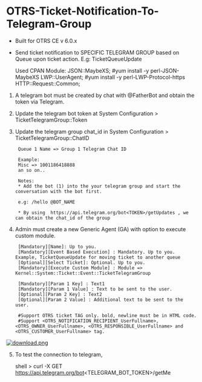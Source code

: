 # OTRS-Ticket-Notification-To-Telegram-Group
- Built for OTRS CE v 6.0.x  
- Send ticket notification to SPECIFIC TELEGRAM GROUP based on Queue upon ticket action. E.g: TicketQueueUpdate  

	Used CPAN Module:
	JSON::MaybeXS; #yum install -y perl-JSON-MaybeXS
	LWP::UserAgent;  #yum install -y perl-LWP-Protocol-https
	HTTP::Request::Common;	
  
  
1. A telegram bot must be created by chat with @FatherBot and obtain the token via Telegram.  
  
2. Update the telegram bot token at System Configuration > TicketTelegramGroup::Token  

3. Update the telegram group chat_id in System Configuration > TicketTelegramGroup::ChatID  

		Queue 1 Name => Group 1 Telegram Chat ID  
		
		Example:
		Misc => 1001186418888  
		an so on..
    
		Notes:
		* Add the bot (1) into the your telegram group and start the conversation with the bot first. 
		
		e.g: /hello @BOT_NAME    
		
		* By using  https://api.telegram.org/bot<TOKEN>/getUpdates , we can obtain the chat_id of the group    


4. Admin must create a new Generic Agent (GA) with option to execute custom module.  

		[Mandatory][Name]: Up to you.
		[Mandatory][Event Based Execution] : Mandatory. Up to you. Example, TicketQueueUpdate for moving ticket to another queue
		[Optional][Select Ticket]: Optional. Up to you.
		[Mandatory][Execute Custom Module] : Module => Kernel::System::Ticket::Event::TicketTelegramGroup
	
		[Mandatory][Param 1 Key] : Text1  
		[Mandatory][Param 1 Value] : Text to be sent to the user.
		[Optional][Param 2 Key] : Text2  
		[Optional][Param 2 Value] : Additional text to be sent to the user.
		
		#Support OTRS ticket TAG only. bold, newline must be in HTML code.  
		#Support <OTRS_NOTIFICATION_RECIPIENT_UserFullname>, <OTRS_OWNER_UserFullname>, <OTRS_RESPONSIBLE_UserFullname> and <OTRS_CUSTOMER_UserFullname> tag.
	

[![download.png](https://i.postimg.cc/YqVxSc86/download.png)](https://postimg.cc/qzsKm5Pq)


5. To test the connection to telegram,

	shell > curl -X GET https://api.telegram.org/bot<TELEGRAM_BOT_TOKEN>/getMe